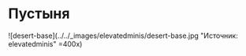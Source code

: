 # Пустыня

![desert-base](../../_images/elevatedminis/desert-base.jpg "Источник: elevatedminis" =400x)
